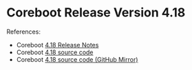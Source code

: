 # Coreboot Release Version 4.18

References:
- Coreboot [4.18 Release Notes](https://doc.coreboot.org/releases/coreboot-4.18-relnotes.html)
- Coreboot [4.18 source code](https://review.coreboot.org/plugins/gitiles/coreboot/+/refs/tags/4.18)
- Coreboot [4.18 source code (GitHub Mirror)](https://github.com/coreboot/coreboot/tree/4.18)
